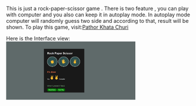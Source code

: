 This is just a rock-paper-scissor game . There is two feature , you can play with computer 
and you also can keep it in autoplay mode. In autoplay mode computer will randomly guess
two side and according to that, result will be shown.
To play this game, visit:[Pathor Khata Churi](https://pathor-khata-churi.netlify.app/)

Here is the Interface view:<br>
<img src="Image/interface.png" width="350" >
